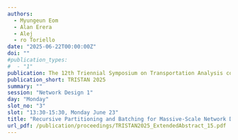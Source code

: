 ```yaml
---
authors:
  - Myungeun Eom
  - Alan Erera
  - Alej
  - ro Toriello
date: "2025-06-22T00:00:00Z"
doi: ""
#publication_types:
#  - "1"
publication: The 12th Triennial Symposium on Transportation Analysis conference
publication_short: TRISTAN 2025
summary: ""
session: "Network Design 1"
day: "Monday"
slot_no: "3"
slot: "13:30-15:30, Monday June 23"
title: "Recursive Partitioning and Batching for Massive-Scale Network Design with Service Time Guarantees"
url_pdf: /publication/proceedings/TRISTAN2025_ExtendedAbstract_15.pdf
---
```

